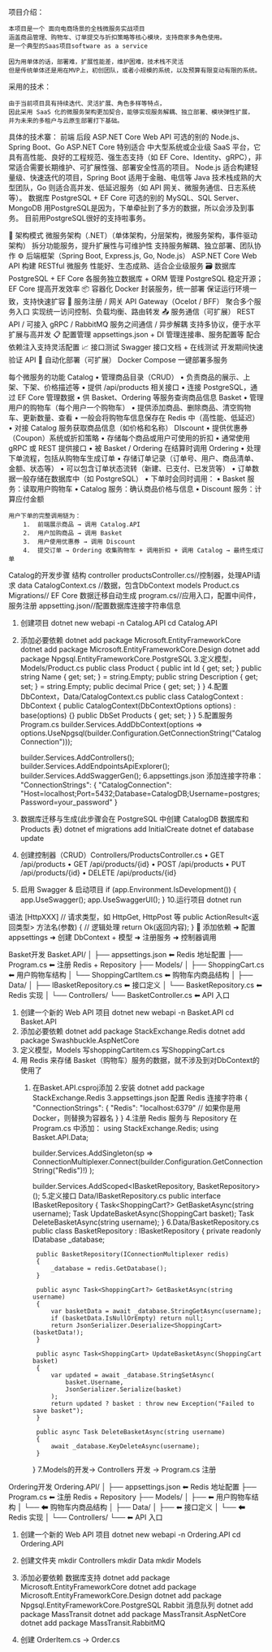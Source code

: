 项目介绍：

    本项目是一个 面向电商场景的全栈微服务实战项目
    涵盖商品管理、购物车、订单提交与折扣策略等核心模块，支持商家多角色使用。
    是一个典型的Saas项目software as a service

    因为用单体的话，部署难，扩展性能差，维护困难，技术栈不灵活
    但是传统单体还是用在MVP上，初创团队，或者小规模的系统，以及预算有限变动有限的系统。


采用的技术：

    由于当前项目具有持续迭代、灵活扩展、角色多样等特点，
    因此采用 SaaS 化的微服务架构更加契合，能够实现服务解耦、独立部署、模块弹性扩展，
    并为未来的多租户与云原生部署打下基础。

具体的技术寨：
    前端
    后段 ASP.NET Core Web API 可选的别的  Node.js、Spring Boot、Go
        ASP.NET Core 特别适合 中大型系统或企业级 SaaS 平台，它具有高性能、良好的工程规范、强生态支持（如 EF Core、Identity、gRPC），非常适合需要长期维护、可扩展性强、部署安全性高的项目。
        Node.js 适合构建轻量级、快速迭代的项目，Spring Boot 适用于金融、电信等 Java 技术栈成熟的大型团队，Go 则适合高并发、低延迟服务（如 API 网关、微服务通信、日志系统等）。
    数据库 PostgreSQL + EF Core 可选的别的 MySQL、SQL Server、MongoDB
        用PostgreSQL是因为，下单牵扯到了多方的数据，所以会涉及到事务。
        目前用PostgreSQL很好的支持啦事务。


🧩 架构模式
微服务架构（.NET）（单体架构，分层架构，微服务架构，事件驱动架构）
    拆分功能服务，提升扩展性与可维护性
    支持服务解耦、独立部署、团队协作
⚙️ 后端框架（Spring Boot, Express.js, Go, Node.js）
ASP.NET Core Web API
    构建 RESTful 微服务
    性能好、生态成熟、适合企业级服务
🗃 数据库
PostgreSQL + EF Core
    各服务独立数据库 + ORM 管理
    PostgreSQL 稳定开源；EF Core 提高开发效率
📦 容器化
Docker
    封装服务，统一部署
    保证运行环境一致，支持快速扩容
🔄 服务注册 / 网关
API Gateway（Ocelot / BFF）
    聚合多个服务入口
    实现统一访问控制、负载均衡、路由转发
📤 服务通信（可扩展）
REST API / 可接入 gRPC / RabbitMQ
    服务之间通信 / 异步解耦
    支持多协议，便于水平扩展与高并发
📋 配置管理
appsettings.json + DI
    管理连接串、服务配置等
    配合依赖注入支持灵活配置
📈 接口测试
Swagger
    接口文档 + 在线测试
    开发期间快速验证 API
🔁 自动化部署（可扩展）
Docker Compose
    一键部署多服务



每个微服务的功能
    Catalog
        •	管理商品目录（CRUD）
        •	负责商品的展示、上架、下架、价格描述等
        •	提供 /api/products 相关接口
        •	连接 PostgreSQL，通过 EF Core 管理数据
        •	供 Basket、Ordering 等服务查询商品信息
    Basket
        •	管理用户的购物车（每个用户一个购物车）
        •	提供添加商品、删除商品、清空购物车、更新数量、查看
        •	一般会将购物车信息保存在 Redis 中（高性能、低延迟）
        •	对接 Catalog 服务获取商品信息（如价格和名称）
    DIscount
        •	提供优惠券（Coupon）系统或折扣策略
        •	存储每个商品或用户可使用的折扣
        •	通常使用 gRPC 或 REST 提供接口
        •	被 Basket / Ordering 在结算时调用
    Ordering
        •	处理下单流程，包括从购物车生成订单
        •	存储订单记录（订单号、用户、商品清单、金额、状态等）
        •	可以包含订单状态流转（新建、已支付、已发货等）
        •	订单数据一般存储在数据库中（如 PostgreSQL）
        •	下单时会同时调用：
        •	Basket 服务：读取用户购物车
        •	Catalog 服务：确认商品价格与信息
        •	Discount 服务：计算应付金额

    用户下单的完整调用链为：
        1.	前端展示商品 → 调用 Catalog.API
        2.	用户加购商品 → 调用 Basket
        3.	用户使用优惠券 → 调用 Discount
        4.	提交订单 → Ordering 收集购物车 + 调用折扣 + 调用 Catalog → 最终生成订单



Catalog的开发步骤
    结构
        controller
            productsController.cs//控制器，处理API请求
        data
            CatalogContext.cs //数据，包含DbContext
        models
            Product.cs
        Migrations// EF Core 数据迁移自动生成
        program.cs//应用入口，配置中间件，服务注册
        appsetting.json//配置数据库连接字符串信息
1. 创建项目
    dotnet new webapi -n Catalog.API
    cd Catalog.API
2. 添加必要依赖
    dotnet add package Microsoft.EntityFrameworkCore
    dotnet add package Microsoft.EntityFrameworkCore.Design
    dotnet add package Npgsql.EntityFrameworkCore.PostgreSQL
3.定义模型，Models/Product.cs
    public class Product
    {
        public int Id { get; set; }
        public string Name { get; set; } = string.Empty;
        public string Description { get; set; } = string.Empty;
        public decimal Price { get; set; }
    }
4.配置 DbContext，Data/CatalogContext.cs
    public class CatalogContext : DbContext
    {
        public CatalogContext(DbContextOptions<CatalogContext> options) : base(options) {}
        public DbSet<Product> Products { get; set; }
    }
5.配置服务Program.cs
    builder.Services.AddDbContext<CatalogContext>(options =>
        options.UseNpgsql(builder.Configuration.GetConnectionString("CatalogConnection")));

    builder.Services.AddControllers();
    builder.Services.AddEndpointsApiExplorer();
    builder.Services.AddSwaggerGen();
6.appsettings.json 添加连接字符串：
    "ConnectionStrings": {
    "CatalogConnection": "Host=localhost;Port=5432;Database=CatalogDB;Username=postgres;Password=your_password"
    }
7. 数据库迁移与生成(此步骤会在 PostgreSQL 中创建 CatalogDB 数据库和 Products 表)
    dotnet ef migrations add InitialCreate
    dotnet ef database update
8. 创建控制器（CRUD）Controllers/ProductsController.cs
	•	GET /api/products
	•	GET /api/products/{id}
	•	POST /api/products
	•	PUT /api/products/{id}
	•	DELETE /api/products/{id}
9. 启用 Swagger & 启动项目
    if (app.Environment.IsDevelopment())
    {
        app.UseSwagger();
        app.UseSwaggerUI();
    }
10.运行项目
    dotnet run


语法
    [HttpXXX] // 请求类型，如 HttpGet, HttpPost 等
    public ActionResult<返回类型> 方法名(参数)
    {
        // 逻辑处理
        return Ok(返回内容);
    }
    🔁 添加依赖 ➜ 配置 appsettings ➜ 创建 DbContext + 模型 ➜ 注册服务 ➜ 控制器调用


Basket开发
    Basket.API/
    │
    ├── appsettings.json           ⬅ Redis 地址配置
    ├── Program.cs                 ⬅ 注册 Redis + Repository
    ├── Models/
    │   ├── ShoppingCart.cs        ⬅ 用户购物车结构
    │   └── ShoppingCartItem.cs    ⬅ 购物车内商品结构
    │
    ├── Data/
    │   ├── IBasketRepository.cs   ⬅ 接口定义
    │   └── BasketRepository.cs    ⬅ Redis 实现
    │
    └── Controllers/
        └── BasketController.cs    ⬅ API 入口

1. 创建一个新的 Web API 项目
    dotnet new webapi -n Basket.API
    cd Basket.API
2. 添加必要依赖
    dotnet add package StackExchange.Redis
    dotnet add package Swashbuckle.AspNetCore
3. 定义模型，Models
    写shoppingCartitem.cs
    写ShoppingCart.cs
4. 用 Redis 来存储 Basket（购物车）服务的数据，就不涉及到对DbContext的使用了
    1. 在Basket.API.csproj添加
        <PackageReference Include="StackExchange.Redis" Version="2.6.122" />
    2.安装
        dotnet add package StackExchange.Redis
    3.appsettings.json 配置 Redis 连接字符串
        {
            "ConnectionStrings": {
                "Redis": "localhost:6379"  // 如果你是用 Docker，则替换为容器名
            }
        }
    4.注册 Redis 服务与 Repository 在Program.cs 中添加：
        using StackExchange.Redis;
        using Basket.API.Data;

        builder.Services.AddSingleton<IConnectionMultiplexer>(sp =>
            ConnectionMultiplexer.Connect(builder.Configuration.GetConnectionString("Redis")!)
        );

        builder.Services.AddScoped<IBasketRepository, BasketRepository>();
    5.定义接口 Data/IBasketRepository.cs
        public interface IBasketRepository
        {
            Task<ShoppingCart?> GetBasketAsync(string username);
            Task<ShoppingCart> UpdateBasketAsync(ShoppingCart basket);
            Task DeleteBasketAsync(string username);
        }
    6.Data/BasketRepository.cs
        public class BasketRepository : IBasketRepository
        {
            private readonly IDatabase _database;

            public BasketRepository(IConnectionMultiplexer redis)
            {
                _database = redis.GetDatabase();
            }

            public async Task<ShoppingCart?> GetBasketAsync(string username)
            {
                var basketData = await _database.StringGetAsync(username);
                if (basketData.IsNullOrEmpty) return null;
                return JsonSerializer.Deserialize<ShoppingCart>(basketData!);
            }

            public async Task<ShoppingCart> UpdateBasketAsync(ShoppingCart basket)
            {
                var updated = await _database.StringSetAsync(
                    basket.Username,
                    JsonSerializer.Serialize(basket)
                );
                return updated ? basket : throw new Exception("Failed to save basket");
            }

            public async Task DeleteBasketAsync(string username)
            {
                await _database.KeyDeleteAsync(username);
            }
        }
    7.Models的开发-> Controllers 开发 -> Program.cs 注册




Ordering开发
    Ordering.API/
    │
    ├── appsettings.json           ⬅ Redis 地址配置
    ├── Program.cs                 ⬅ 注册 Redis + Repository
    ├── Models/
    │   ├──         ⬅ 用户购物车结构
    │   └──     ⬅ 购物车内商品结构
    │
    ├── Data/
    │   ├──    ⬅ 接口定义
    │   └──     ⬅ Redis 实现
    │
    └── Controllers/
        └──     ⬅ API 入口

1. 创建一个新的 Web API 项目
    dotnet new webapi -n Ordering.API
    cd Ordering.API

2. 创建文件夹
    mkdir Controllers
    mkdir Data
    mkdir Models

3. 添加必要依赖
    数据库支持
    dotnet add package Microsoft.EntityFrameworkCore
    dotnet add package Microsoft.EntityFrameworkCore.Design
    dotnet add package Npgsql.EntityFrameworkCore.PostgreSQL
    Rabbit 消息队列
    dotnet add package MassTransit
    dotnet add package MassTransit.AspNetCore
    dotnet add package MassTransit.RabbitMQ

4. 创建 OrderItem.cs -> Order.cs 